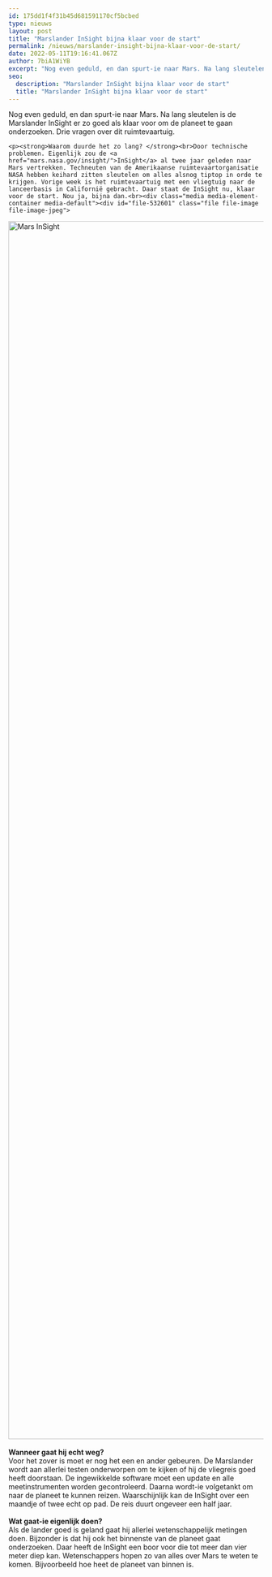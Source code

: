 ```yaml
---
id: 175dd1f4f31b45d681591170cf5bcbed
type: nieuws
layout: post
title: "Marslander InSight bijna klaar voor de start"
permalink: /nieuws/marslander-insight-bijna-klaar-voor-de-start/
date: 2022-05-11T19:16:41.067Z
author: 7biA1WiYB
excerpt: "Nog even geduld, en dan spurt-ie naar Mars. Na lang sleutelen is de Marslander InSight er zo goed als klaar voor om de planeet te gaan onderzoeken. Drie vragen over dit ruimtevaartuig.   "
seo:
  description: "Marslander InSight bijna klaar voor de start"
  title: "Marslander InSight bijna klaar voor de start"
---
```

Nog even geduld, en dan spurt-ie naar Mars. Na lang sleutelen is de Marslander InSight er zo goed als klaar voor om de planeet te gaan onderzoeken. Drie vragen over dit ruimtevaartuig.   

    <p><strong>Waarom duurde het zo lang? </strong><br>Door technische problemen. Eigenlijk zou de <a href="mars.nasa.gov/insight/">InSight</a> al twee jaar geleden naar Mars vertrekken. Techneuten van de Amerikaanse ruimtevaartorganisatie NASA hebben keihard zitten sleutelen om alles alsnog tiptop in orde te krijgen. Vorige week is het ruimtevaartuig met een vliegtuig naar de lanceerbasis in Californië gebracht. Daar staat de InSight nu, klaar voor de start. Nou ja, bijna dan.<br><div class="media media-element-container media-default"><div id="file-532601" class="file file-image file-image-jpeg">

        
  
  <div class="content">
    <img alt="Mars InSight" title="Sleutelen aan de Marslander InSight Foto EPA" height="2400" width="3600" class="media-element file-default" data-delta="1" src="https://7dagen.netlify.app/sites/default/files/ANP-42304397.jpg">  </div>

  
</div>
</div><br><strong>Wanneer gaat hij echt weg?</strong><br>Voor het zover is moet er nog het een en ander gebeuren. De Marslander wordt aan allerlei testen onderworpen om te kijken of hij de vliegreis goed heeft doorstaan. De ingewikkelde software moet een update en alle meetinstrumenten worden gecontroleerd. Daarna wordt-ie volgetankt om naar de planeet te kunnen reizen. Waarschijnlijk kan de InSight over een maandje of twee echt op pad. De reis duurt ongeveer een half jaar.<br><br><strong>Wat gaat-ie eigenlijk doen?</strong><br>Als de lander goed is geland gaat hij allerlei wetenschappelijk metingen doen. Bijzonder is dat hij ook het binnenste van de planeet gaat onderzoeken. Daar heeft de InSight een boor voor die tot meer dan vier meter diep kan. Wetenschappers hopen zo van alles over Mars te weten te komen. Bijvoorbeeld hoe heet de planeet van binnen is.   
